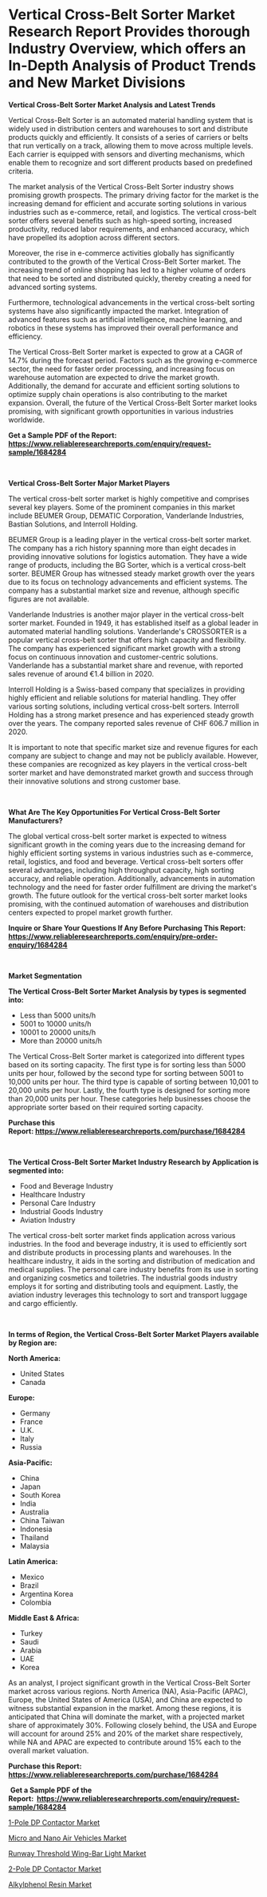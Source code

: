 <p><h1>Vertical Cross-Belt Sorter Market Research Report Provides thorough Industry Overview, which offers an In-Depth Analysis of Product Trends and New Market Divisions</h1></p><p><strong>Vertical Cross-Belt Sorter Market Analysis and Latest Trends</strong></p>
<p><p>Vertical Cross-Belt Sorter is an automated material handling system that is widely used in distribution centers and warehouses to sort and distribute products quickly and efficiently. It consists of a series of carriers or belts that run vertically on a track, allowing them to move across multiple levels. Each carrier is equipped with sensors and diverting mechanisms, which enable them to recognize and sort different products based on predefined criteria.</p><p>The market analysis of the Vertical Cross-Belt Sorter industry shows promising growth prospects. The primary driving factor for the market is the increasing demand for efficient and accurate sorting solutions in various industries such as e-commerce, retail, and logistics. The vertical cross-belt sorter offers several benefits such as high-speed sorting, increased productivity, reduced labor requirements, and enhanced accuracy, which have propelled its adoption across different sectors.</p><p>Moreover, the rise in e-commerce activities globally has significantly contributed to the growth of the Vertical Cross-Belt Sorter market. The increasing trend of online shopping has led to a higher volume of orders that need to be sorted and distributed quickly, thereby creating a need for advanced sorting systems.</p><p>Furthermore, technological advancements in the vertical cross-belt sorting systems have also significantly impacted the market. Integration of advanced features such as artificial intelligence, machine learning, and robotics in these systems has improved their overall performance and efficiency.</p><p>The Vertical Cross-Belt Sorter market is expected to grow at a CAGR of 14.7% during the forecast period. Factors such as the growing e-commerce sector, the need for faster order processing, and increasing focus on warehouse automation are expected to drive the market growth. Additionally, the demand for accurate and efficient sorting solutions to optimize supply chain operations is also contributing to the market expansion. Overall, the future of the Vertical Cross-Belt Sorter market looks promising, with significant growth opportunities in various industries worldwide.</p></p>
<p><strong>Get a Sample PDF of the Report:&nbsp; <a href="https://www.reliableresearchreports.com/enquiry/request-sample/1684284">https://www.reliableresearchreports.com/enquiry/request-sample/1684284</a></strong></p>
<p>&nbsp;</p>
<p><strong>Vertical Cross-Belt Sorter Major Market Players</strong></p>
<p><p>The vertical cross-belt sorter market is highly competitive and comprises several key players. Some of the prominent companies in this market include BEUMER Group, DEMATIC Corporation, Vanderlande Industries, Bastian Solutions, and Interroll Holding.</p><p>BEUMER Group is a leading player in the vertical cross-belt sorter market. The company has a rich history spanning more than eight decades in providing innovative solutions for logistics automation. They have a wide range of products, including the BG Sorter, which is a vertical cross-belt sorter. BEUMER Group has witnessed steady market growth over the years due to its focus on technology advancements and efficient systems. The company has a substantial market size and revenue, although specific figures are not available.</p><p>Vanderlande Industries is another major player in the vertical cross-belt sorter market. Founded in 1949, it has established itself as a global leader in automated material handling solutions. Vanderlande's CROSSORTER is a popular vertical cross-belt sorter that offers high capacity and flexibility. The company has experienced significant market growth with a strong focus on continuous innovation and customer-centric solutions. Vanderlande has a substantial market share and revenue, with reported sales revenue of around €1.4 billion in 2020.</p><p>Interroll Holding is a Swiss-based company that specializes in providing highly efficient and reliable solutions for material handling. They offer various sorting solutions, including vertical cross-belt sorters. Interroll Holding has a strong market presence and has experienced steady growth over the years. The company reported sales revenue of CHF 606.7 million in 2020.</p><p>It is important to note that specific market size and revenue figures for each company are subject to change and may not be publicly available. However, these companies are recognized as key players in the vertical cross-belt sorter market and have demonstrated market growth and success through their innovative solutions and strong customer base.</p></p>
<p>&nbsp;</p>
<p><strong>What Are The Key Opportunities For Vertical Cross-Belt Sorter Manufacturers?</strong></p>
<p><p>The global vertical cross-belt sorter market is expected to witness significant growth in the coming years due to the increasing demand for highly efficient sorting systems in various industries such as e-commerce, retail, logistics, and food and beverage. Vertical cross-belt sorters offer several advantages, including high throughput capacity, high sorting accuracy, and reliable operation. Additionally, advancements in automation technology and the need for faster order fulfillment are driving the market's growth. The future outlook for the vertical cross-belt sorter market looks promising, with the continued automation of warehouses and distribution centers expected to propel market growth further.</p></p>
<p><strong>Inquire or Share Your Questions If Any Before Purchasing This Report: <a href="https://www.reliableresearchreports.com/enquiry/pre-order-enquiry/1684284">https://www.reliableresearchreports.com/enquiry/pre-order-enquiry/1684284</a></strong></p>
<p>&nbsp;</p>
<p><strong>Market Segmentation</strong></p>
<p><strong>The Vertical Cross-Belt Sorter Market Analysis by types is segmented into:</strong></p>
<p><ul><li>Less than 5000 units/h</li><li>5001 to 10000 units/h</li><li>10001 to 20000 units/h</li><li>More than 20000 units/h</li></ul></p>
<p><p>The Vertical Cross-Belt Sorter market is categorized into different types based on its sorting capacity. The first type is for sorting less than 5000 units per hour, followed by the second type for sorting between 5001 to 10,000 units per hour. The third type is capable of sorting between 10,001 to 20,000 units per hour. Lastly, the fourth type is designed for sorting more than 20,000 units per hour. These categories help businesses choose the appropriate sorter based on their required sorting capacity.</p></p>
<p><strong>Purchase this Report:&nbsp;<a href="https://www.reliableresearchreports.com/purchase/1684284">https://www.reliableresearchreports.com/purchase/1684284</a></strong></p>
<p>&nbsp;</p>
<p><strong>The Vertical Cross-Belt Sorter Market Industry Research by Application is segmented into:</strong></p>
<p><ul><li>Food and Beverage Industry</li><li>Healthcare Industry</li><li>Personal Care Industry</li><li>Industrial Goods Industry</li><li>Aviation Industry</li></ul></p>
<p><p>The vertical cross-belt sorter market finds application across various industries. In the food and beverage industry, it is used to efficiently sort and distribute products in processing plants and warehouses. In the healthcare industry, it aids in the sorting and distribution of medication and medical supplies. The personal care industry benefits from its use in sorting and organizing cosmetics and toiletries. The industrial goods industry employs it for sorting and distributing tools and equipment. Lastly, the aviation industry leverages this technology to sort and transport luggage and cargo efficiently.</p></p>
<p>&nbsp;</p>
<p><strong>In terms of Region, the Vertical Cross-Belt Sorter Market Players available by Region are:</strong></p>
<p>
    <p> <strong> North America: </strong>
        <ul>
            <li>United States</li>
            <li>Canada</li>
        </ul>
        </p> 
    <p> <strong> Europe: </strong>
        <ul>
            <li>Germany</li>
            <li>France</li>
            <li>U.K.</li>
            <li>Italy</li>
            <li>Russia</li>
        </ul>
        </p> 
    <p> <strong> Asia-Pacific: </strong>
        <ul>
            <li>China</li>
            <li>Japan</li>
            <li>South Korea</li>
            <li>India</li>
            <li>Australia</li>
            <li>China Taiwan</li>
            <li>Indonesia</li>
            <li>Thailand</li>
            <li>Malaysia</li>
        </ul>
        </p> 
    <p> <strong> Latin America: </strong>
        <ul>
            <li>Mexico</li>
            <li>Brazil</li>
            <li>Argentina Korea</li>
            <li>Colombia</li>
        </ul>
        </p> 
    <p> <strong> Middle East & Africa: </strong>
        <ul>
            <li>Turkey</li>
            <li>Saudi</li>
            <li>Arabia</li>
            <li>UAE</li>
            <li>Korea</li>
        </ul>
    </p>
    </p>
<p><p>As an analyst, I project significant growth in the Vertical Cross-Belt Sorter market across various regions. North America (NA), Asia-Pacific (APAC), Europe, the United States of America (USA), and China are expected to witness substantial expansion in the market. Among these regions, it is anticipated that China will dominate the market, with a projected market share of approximately 30%. Following closely behind, the USA and Europe will account for around 25% and 20% of the market share respectively, while NA and APAC are expected to contribute around 15% each to the overall market valuation.</p></p>
<p><strong>Purchase this Report: <a href="https://www.reliableresearchreports.com/purchase/1684284">https://www.reliableresearchreports.com/purchase/1684284</a></strong></p>
<p>&nbsp;<strong>Get a Sample PDF of the Report:&nbsp;&nbsp;<a href="https://www.reliableresearchreports.com/enquiry/request-sample/1684284">https://www.reliableresearchreports.com/enquiry/request-sample/1684284</a></strong></p>
<p><strong></strong></p>
<p><p><a href="https://www.linkedin.com/pulse/1-pole-dp-contactor-market-size-share-amp-trends-analysis/">1-Pole DP Contactor Market</a></p><p><a href="https://medium.com/@reecebednar/micro-and-nano-air-vehicles-market-the-key-to-successful-business-strategy-forecast-till-2030-9319794fc14e">Micro and Nano Air Vehicles Market</a></p><p><a href="https://www.linkedin.com/pulse/runway-threshold-wing-bar-light-market-size-share-global/">Runway Threshold Wing-Bar Light Market</a></p><p><a href="https://www.linkedin.com/pulse/2-pole-dp-contactor-market-share-amp-new-trends-analysis/">2-Pole DP Contactor Market</a></p><p><a href="https://medium.com/@flavietowne/alkylphenol-resin-market-share-evolution-and-market-growth-trends-2023-2030-8e90f0060fb4">Alkylphenol Resin Market</a></p></p>